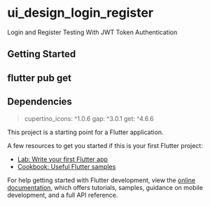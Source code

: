 # ui_design_login_register

Login and Register Testing With JWT Token Authentication

## Getting Started

## flutter pub get

## Dependencies

> cupertino_icons: ^1.0.6
> gap: ^3.0.1
> get: ^4.6.6

This project is a starting point for a Flutter application.

A few resources to get you started if this is your first Flutter project:

- [Lab: Write your first Flutter app](https://docs.flutter.dev/get-started/codelab)
- [Cookbook: Useful Flutter samples](https://docs.flutter.dev/cookbook)

For help getting started with Flutter development, view the
[online documentation](https://docs.flutter.dev/), which offers tutorials,
samples, guidance on mobile development, and a full API reference.
